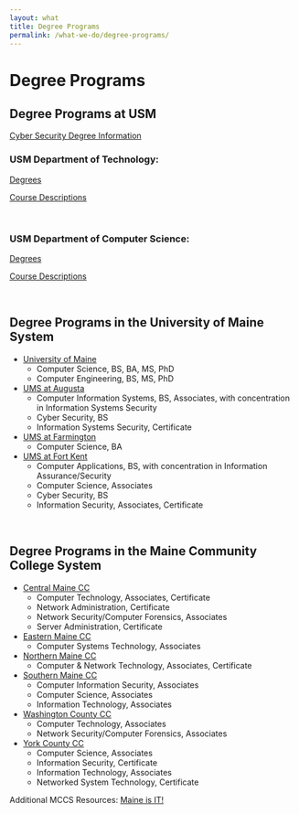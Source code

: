 ```yaml
---
layout: what
title: Degree Programs
permalink: /what-we-do/degree-programs/
---
```

<h1>Degree Programs</h1>
<h2>Degree Programs at USM</h2>

<a href="http://usm.maine.edu/sites/default/files/tech/Cyber-Security-Degree-Information.pdf">Cyber Security Degree Information</a>


<h3>USM Department of Technology:</h3>

<a href="http://usm.maine.edu/tech/degrees">Degrees</a>

<a href="http://usm.maine.edu/tech/course-descriptions">Course Descriptions</a>

&nbsp;

<h3>USM Department of Computer Science:</h3>

<a href="http://usm.maine.edu/cos/degrees">Degrees</a>

<a href="http://usm.maine.edu/cos/course-descriptions">Course Descriptions</a>

&nbsp;

<h2>Degree Programs in the University of Maine System</h2>
<ul>
	<li><a href="https://go.umaine.edu/academics/majors-and-programs/">University of Maine</a>
<ul>
	<li>Computer Science, BS, BA, MS, PhD</li>
	<li>Computer Engineering, BS, MS, PhD</li>
</ul>
</li>
	<li><a href="http://www.uma.edu/academics/programs/">UMS at Augusta</a>
<ul>
	<li>Computer Information Systems, BS, Associates, with concentration in Information Systems Security</li>
	<li>Cyber Security, BS</li>
	<li>Information Systems Security, Certificate</li>
</ul>
</li>
	<li><a href="http://www.umf.maine.edu/majors-academics/">UMS at Farmington</a>
<ul>
	<li>Computer Science, BA</li>
</ul>
</li>
	<li><a href="http://www.umfk.edu/academics/programs/">UMS at Fort Kent</a>
<ul>
	<li>Computer Applications, BS, with concentration in Information Assurance/Security</li>
	<li>Computer Science, Associates</li>
	<li>Cyber Security, BS</li>
	<li>Information Security, Associates, Certificate</li>
</ul>
</li>
</ul>
&nbsp;

<h2>Degree Programs in the Maine Community College System</h2>

<ul>
	<li><a href="http://www.cmcc.edu/AcademicsRegistration/PROGRAMSOFSTUDY.aspx">Central Maine CC</a>
<ul>
	<li>Computer Technology, Associates, Certificate</li>
	<li>Network Administration, Certificate</li>
	<li>Network Security/Computer Forensics, Associates</li>
	<li>Server Administration, Certificate</li>
</ul>
</li>
	<li><a href="http://www.emcc.edu/academics/programs-of-study/">Eastern Maine CC</a>
<ul>
	<li>Computer Systems Technology, Associates</li>
</ul>
</li>
	<li><a href="http://www.nmcc.edu/academics/programs/academic-programs/">Northern Maine CC</a>
<ul>
	<li>Computer &amp; Network Technology, Associates, Certificate</li>
</ul>
</li>
	<li><a href="http://www.smccme.edu/academics-a-registration/departments-a-programs/academic-departments.html">Southern Maine CC</a>
<ul>
	<li>Computer Information Security, Associates</li>
	<li>Computer Science, Associates</li>
	<li>Information Technology, Associates</li>
</ul>
</li>
	<li><a href="http://www.wccc.me.edu/academics/programs/programs-study/">Washington County CC</a>
<ul>
	<li>Computer Technology, Associates</li>
	<li>Network Security/Computer Forensics, Associates</li>
</ul>
</li>
	<li><a href="http://www.yccc.edu/academics/degree-programs/">York County CC</a>
<ul>
	<li>Computer Science, Associates</li>
	<li>Information Security, Certificate</li>
	<li>Information Technology, Associates</li>
	<li>Networked System Technology, Certificate</li>
</ul>
</li>
</ul>
Additional MCCS Resources: <a href="http://www.mccs.me.edu/our-programs/maine-is-it/">Maine is IT!</a>

